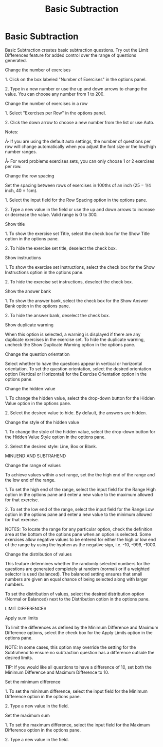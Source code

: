 ﻿---
title: Basic Subtraction
category: activities
---

# Basic Subtraction

Basic Subtraction creates basic subtraction questions. Try out the Limit Differences feature for added control over the range of questions generated.

Change the number of exercises

1\. Click on the box labeled "Number of Exercises" in the options panel.

2\. Type in a new number or use the up and down arrows to change the value. You can choose any number from 1 to 200.

Change the number of exercises in a row

1\. Select "Exercises per Row" in the options panel.

2\. Click the down arrow to choose a new number from the list or use Auto.

Notes:

Â· If you are using the default auto settings, the number of questions per row will change automatically when you adjust the font size or the low/high number ranges.

Â· For word problems exercises sets, you can only choose 1 or 2 exercises per row.

Change the row spacing

Set the spacing between rows of exercises in 100ths of an inch (25 = 1/4 inch, 40 = 1cm).

1\. Select the input field for the Row Spacing option in the options pane.

2\. Type a new value in the field or use the up and down arrows to increase or decrease the value. Valid range is 0 to 300.

Show title

1\. To show the exercise set Title, select the check box for the Show Title option in the options pane.

2\. To hide the exercise set title, deselect the check box.

Show instructions

1\. To show the exercise set Instructions, select the check box for the Show Instructions option in the options pane.

2\. To hide the exercise set instructions, deselect the check box.

Show the answer bank

1\. To show the answer bank, select the check box for the Show Answer Bank option in the options pane.

2\. To hide the answer bank, deselect the check box.

Show duplicate warning

When this option is selected, a warning is displayed if there are any duplicate exercises in the exercise set. To hide the duplicate warning, uncheck the Show Duplicate Warning option in the options pane.

Change the question orientation

Select whether to have the questions appear in vertical or horizontal orientation. To set the question orientation, select the desired orientation option (Vertical or Horizontal) for the Exercise Orientation option in the options pane.

Change the hidden value

1\. To change the hidden value, select the drop-down button for the Hidden Value option in the options pane.

2\. Select the desired value to hide. By default, the answers are hidden.

Change the style of the hidden value

1\. To change the style of the hidden value, select the drop-down button for the Hidden Value Style option in the options pane.

2\. Select the desired style: Line, Box or Blank.

MINUEND AND SUBTRAHEND

Change the range of values

To achieve values within a set range, set the the high end of the range and the low end of the range.

1\. To set the high end of the range, select the input field for the Range High option in the options pane and enter a new value to the maximum allowed for that exercise.

2\. To set the low end of the range, select the input field for the Range Low option in the options pane and enter a new value to the minimum allowed for that exercise.

NOTES: To locate the range for any particular option, check the definition area at the bottom of the options pane when an option is selected. Some exercises allow negative values to be entered for either the high or low end of the range by using the hyphen as the negative sign, i.e. -10, -999, -1000.

Change the distribution of values

This feature determines whether the randomly selected numbers for the questions are generated completely at random (normal) or if a weighted selector is used (balanced). The balanced setting ensures that small numbers are given an equal chance of being selected along with larger numbers.

To set the distribution of values, select the desired distribution option (Normal or Balanced) next to the Distribution option in the options pane.

LIMIT DIFFERENCES

Apply sum limits

To limit the differences as defined by the Minimum Difference and Maximum Difference options, select the check box for the Apply Limits option in the options pane.

NOTE: In some cases, this option may override the setting for the Subtrahend to ensure no subtraction question has a difference outside the desired limits.

TIP: If you would like all questions to have a difference of 10, set both the Minimum Difference and Maximum Difference to 10.

Set the minimum difference

1\. To set the minimum difference, select the input field for the Minimum Difference option in the options pane.

2\. Type a new value in the field.

Set the maximum sum

1\. To set the maximum difference, select the input field for the Maximum Difference option in the options pane.

2\. Type a new value in the field.
